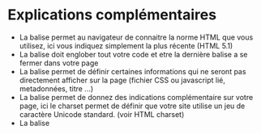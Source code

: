 # Explications complémentaires
* La balise <DOCTYPE> permet au navigateur de connaitre la norme HTML que vous utilisez, ici vous indiquez simplement la plus récente (HTML 5.1)
* La balise <html> doit englober tout votre code et etre la dernière balise a se fermer dans votre page
* La balise <head> permet de définir certaines informations qui ne seront pas directement afficher sur la page (fichier CSS ou javascript lié, metadonnées, titre ...)
* La balise <meta> permet de donnez des indications complémentaire sur votre page, ici le charset permet de définir que votre site utilise un jeu de caractère Unicode standard. (voir HTML charset)
* La balise <title> permet de définir le titre de votre page
* La balise <body> contiendra tout le contenu de votre site